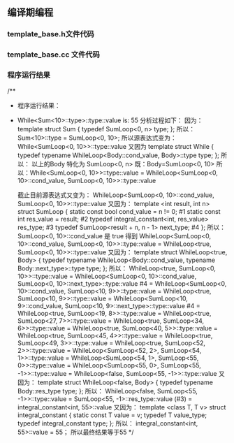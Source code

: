 ## 编译期编程
### template_base.h文件代码


### template_base.cc 文件代码


### 程序运行结果
/**
 * 程序运行结果：
 * While<Sum<10>::type>::type::value is: 55
   分析过程如下：
   因为：
    template <int n>
    struct Sum {
      typedef SumLoop<0, n> type;
    };
   所以： Sum<10>::type = SumLoop<0, 10>;
   所以源表达式变为：  While<SumLoop<0, 10>>::type::value
   又因为 
    template <typename Body>
    struct While {
      typedef typename WhileLoop<Body::cond_value, Body>::type type;
    };
   所以： 以上的Body 特化为 SumLoop<0, n> 既：Body=SumLoop<0, 10>
   所以：While<SumLoop<0, 10>>::type::value = WhileLoop<SumLoop<0, 10>::cond_value, SumLoop<0, 10>>::type::value
   
   截止目前源表达式又变为： WhileLoop<SumLoop<0, 10>::cond_value, SumLoop<0, 10>>::type::value
   又因为：
    template <int result, int n>
    struct SumLoop {
      static const bool cond_value = n != 0;                   #1
      static const int res_value = result;                     #2
      typedef integral_constant<int, res_value> res_type;      #3
      typedef SumLoop<result + n, n - 1> next_type;            #4
    };
   所以：SumLoop<0, 10>::cond_value 是 true 得到 WhileLoop<SumLoop<0, 10>::cond_value, SumLoop<0, 10>>::type::value
                                                   = WhileLoop<true, SumLoop<0, 10>>::type::value
   又因为：
    template <typename Body>
    struct WhileLoop<true, Body> {
      typedef typename WhileLoop<Body::cond_value, typename Body::next_type>::type type;
    };
   所以： WhileLoop<true, SumLoop<0, 10>>::type::value
           = WhileLoop<SumLoop<0, 10>::cond_value, SumLoop<0, 10>::next_type>::type::value   #4
           = WhileLoop<SumLoop<0, 10>::cond_value, SumLoop<10, 9>>::type::value
           = WhileLoop<true, SumLoop<10, 9>>::type::value
           = WhileLoop<SumLoop<10, 9>::cond_value, SumLoop<10, 9>::next_type>::type::value   #4
           = WhileLoop<true, SumLoop<19, 8>>::type::value
           = WhileLoop<true, SumLoop<27, 7>>::type::value
           = WhileLoop<true, SumLoop<34, 6>>::type::value
           = WhileLoop<true, SumLoop<40, 5>>::type::value
           = WhileLoop<true, SumLoop<45, 4>>::type::value
           = WhileLoop<true, SumLoop<49, 3>>::type::value
           = WhileLoop<true, SumLoop<52, 2>>::type::value
           = WhileLoop<SumLoop<52, 2>, SumLoop<54, 1>>::type::value
           = WhileLoop<SumLoop<54, 1>, SumLoop<55, 0>>::type::value
           = WhileLoop<SumLoop<55, 0>, SumLoop<55, -1>>::type::value
           = WhileLoop<false, SumLoop<55, -1>>::type::value
   又因为：
    template <typename Body>
    struct WhileLoop<false, Body> {
      typedef typename Body::res_type type;
    };
   所以：
    WhileLoop<false, SumLoop<55, -1>>::type::value = SumLoop<55, -1>::res_type::value (#3) = integral_constant<int, 55>::value
  又因为：
    template <class T, T v>
    struct integral_constant {
      static const T value = v;
      typedef T value_type;
      typedef integral_constant type;
    };
   所以： integral_constant<int, 55>::value = 55； 所以最终结果等于55
 */
